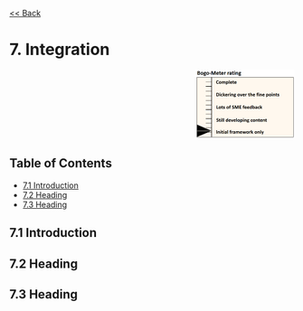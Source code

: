 [<< Back](../../openstack)

# 7. Integration
<p align="right"><img src="../figures/bogo_ifo.png" alt="scope" title="Scope" width="35%"/></p>

## Table of Contents
* [7.1 Introduction](#7.1)
* [7.2 Heading](#7.2)
* [7.3 Heading](#7.3)

<a name="7.1"></a>
## 7.1 Introduction

<a name="7.2"></a>
## 7.2 Heading


<a name="7.3"></a>
## 7.3 Heading
